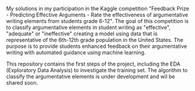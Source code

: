 My solutions in my participation in the Kaggle competition "Feedback Prize - Predicting Effective Arguments - Rate the effectiveness of argumentative writing elements from students grade 6-12". The goal of this competition is to classify argumentative elements in student writing as "effective", "adequate" or "ineffective" creating a model using data that is representative of the 6th-12th grade population in the United States. The purpose is to provide students enhanced feedback on their argumentative writing with automated guidance using machine learning.

This repository contains the first steps of the project, including the EDA (Exploratory Data Analysis) to investigate the training set. The algorithm to classify the argumentative elements is under development and wil be shared soon.
